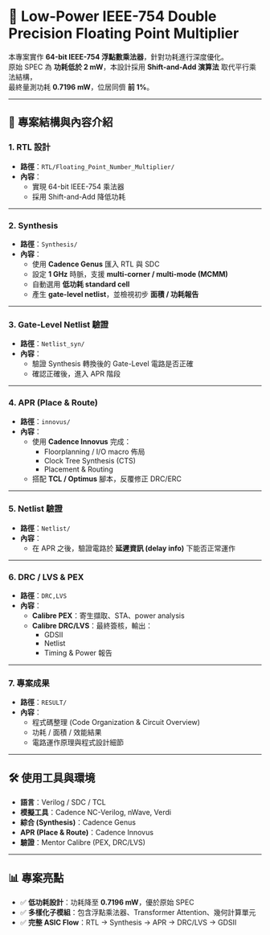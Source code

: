 # 🔬 Low-Power IEEE-754 Double Precision Floating Point Multiplier

本專案實作 **64-bit IEEE-754 浮點數乘法器**，針對功耗進行深度優化。  
原始 SPEC 為 **功耗低於 2 mW**，本設計採用 **Shift-and-Add 演算法** 取代平行乘法結構，  
最終量測功耗 **0.7196 mW**，位居同儕 **前 1%**。  

---

## 📂 專案結構與內容介紹

### 1. RTL 設計
- **路徑**：`RTL/Floating_Point_Number_Multiplier/`  
- **內容**：  
  - 實現 64-bit IEEE-754 乘法器  
  - 採用 Shift-and-Add 降低功耗
  
---

### 2. Synthesis
- **路徑**：`Synthesis/`  
- **內容**：  
  - 使用 **Cadence Genus** 匯入 RTL 與 SDC  
  - 設定 **1 GHz** 時脈，支援 **multi-corner / multi-mode (MCMM)**  
  - 自動選用 **低功耗 standard cell**  
  - 產生 **gate-level netlist**，並檢視初步 **面積 / 功耗報告**  

---

### 3. Gate-Level Netlist 驗證
- **路徑**：`Netlist_syn/`  
- **內容**：  
  - 驗證 Synthesis 轉換後的 Gate-Level 電路是否正確  
  - 確認正確後，進入 APR 階段  

---

### 4. APR (Place & Route)
- **路徑**：`innovus/`  
- **內容**：  
  - 使用 **Cadence Innovus** 完成：
    - Floorplanning / I/O macro 佈局  
    - Clock Tree Synthesis (CTS)  
    - Placement & Routing  
  - 搭配 **TCL / Optimus** 腳本，反覆修正 DRC/ERC  

---

### 5. Netlist 驗證
- **路徑**：`Netlist/`  
- **內容**：  
  - 在 APR 之後，驗證電路於 **延遲資訊 (delay info)** 下能否正常運作  

---

### 6. DRC / LVS & PEX
- **路徑**：`DRC,LVS`  
- **內容**：  
  - **Calibre PEX**：寄生擷取、STA、power analysis  
  - **Calibre DRC/LVS**：最終簽核，輸出：  
    - GDSII  
    - Netlist  
    - Timing & Power 報告  

---

### 7. 專案成果
- **路徑**：`RESULT/`  
- **內容**：  
  - 程式碼整理 (Code Organization & Circuit Overview)  
  - 功耗 / 面積 / 效能結果  
  - 電路運作原理與程式設計細節  

---

## 🛠️ 使用工具與環境
- **語言**：Verilog / SDC / TCL  
- **模擬工具**：Cadence NC-Verilog, nWave, Verdi  
- **綜合 (Synthesis)**：Cadence Genus  
- **APR (Place & Route)**：Cadence Innovus  
- **驗證**：Mentor Calibre (PEX, DRC/LVS)  

---

## 📊 專案亮點
- ✅ **低功耗設計**：功耗降至 **0.7196 mW**，優於原始 SPEC  
- ✅ **多樣化子模組**：包含浮點乘法器、Transformer Attention、幾何計算單元  
- ✅ **完整 ASIC Flow**：RTL → Synthesis → APR → DRC/LVS → GDSII  
